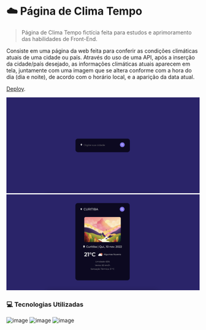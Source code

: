 # ☁️ Página de Clima Tempo

> Página de Clima Tempo fictícia feita para estudos e aprimoramento das habilidades de Front-End. 

Consiste em uma página da web feita para conferir as condições climáticas atuais de uma cidade ou país. Através do uso de uma API, após a inserção da cidade/país desejado, as informações climáticas atuais aparecem em tela, juntamente com uma imagem que se altera conforme com a hora do dia (dia e noite), de acordo com o horário local, e a aparição da data atual.

[Deploy](https://weather-app-beajohnke.vercel.app/).

![preview](./img/screenshot-desktop.png)
![preview](./img/screenshot-desktop2.png)

### 💻 Tecnologias Utilizadas
![image](https://img.shields.io/badge/HTML5-E34F26?style=for-the-badge&logo=html5&logoColor=white) ![image](https://img.shields.io/badge/CSS3-1572B6?style=for-the-badge&logo=css3&logoColor=white) ![image](https://img.shields.io/badge/JavaScript-F7DF1E?style=for-the-badge&logo=javascript&logoColor=black)

